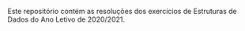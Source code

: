 Este repositório contém as resoluções dos exercícios de Estruturas de Dados do Ano Letivo de 2020/2021.

